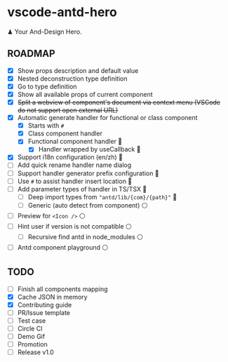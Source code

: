 # vscode-antd-hero

♟ Your And-Design Hero.

## ROADMAP

- [x] Show props description and default value
- [x] Nested deconstruction type definition
- [x] Go to type definition
- [x] Show all available props of current component
- [x] ~~Split a webview of component's document via context menu (VSCode do not support open external URL)~~
- [x] Automatic generate handler for functional or class component
  - [x] Starts with `#`
  - [x] Class component handler
  - [x] Functional component handler 🔵
    - [x] Handler wrapped by useCallback 🔵
- [x] Support i18n configuration (en/zh) 🔵
- [ ] Add quick rename handler name dialog
- [ ] Support handler generator prefix configuration 🔵
- [ ] Use `#` to assist handler insert location 🔵
- [ ] Add parameter types of handler in TS/TSX 🔵
  - [ ] Deep import types from `"antd/lib/{com}/{path}"` 🔵
  - [ ] Generic (auto detect from component) ⚪️
- [ ] Preview for `<Icon />` ⚪️
- [ ] Hint user if version is not compatible ⚪️
  - [ ] Recursive find antd in node_modules ⚪️
- [ ] Antd component playground ⚪️

## TODO

- [ ] Finish all components mapping
- [x] Cache JSON in memory
- [x] Contributing guide
- [ ] PR/Issue template
- [ ] Test case
- [ ] Circle CI
- [ ] Demo Gif
- [ ] Promotion
- [ ] Release v1.0

